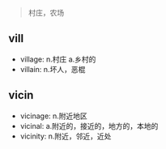 > 村庄，农场

## vill

- village: n.村庄 a.乡村的
- villain: n.坏人，恶棍

## vicin

- vicinage: n.附近地区
- vicinal: a.附近的，接近的，地方的，本地的
- vicinity: n.附近，邻近，近处